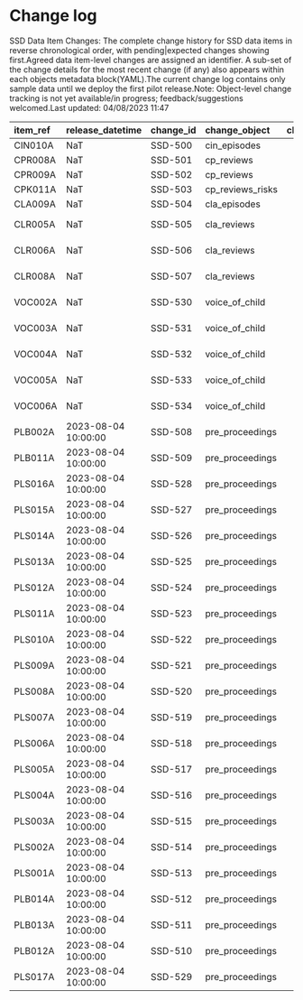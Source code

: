 # Change log
SSD Data Item Changes:
The complete change history for SSD data items in reverse chronological order, with pending|expected changes showing first.Agreed data item-level changes are assigned an identifier. A sub-set of the change details for the most recent change (if any) also appears within each objects metadata block(YAML).The current change log contains only sample data until we deploy the first pilot release.Note: Object-level change tracking is not yet available/in progress; feedback/suggestions welcomed.Last updated: 04/08/2023 11:47

| item_ref   | release_datetime    | change_id   | change_object    | change_impact_title   | change_status   | change_type   | change_source   | change_impact_notes           |
|:-----------|:--------------------|:------------|:-----------------|:----------------------|:----------------|:--------------|:----------------|:------------------------------|
| CIN010A    | NaT                 | SSD-500     | cin_episodes     |                       | pending         | Depreciated   | D2I             | 1aRemove                      |
| CPR008A    | NaT                 | SSD-501     | cp_reviews       |                       | pending         | New Feature   | D2I             | 1aDraft                       |
| CPR009A    | NaT                 | SSD-502     | cp_reviews       |                       | pending         | New Feature   | D2I             | 1aDraft                       |
| CPK011A    | NaT                 | SSD-503     | cp_reviews_risks |                       | pending         | New Feature   | D2I             | 1aDraft                       |
| CLA009A    | NaT                 | SSD-504     | cla_episodes     |                       | pending         | Depreciated   | D2I             | 1aRemove                      |
| CLR005A    | NaT                 | SSD-505     | cla_reviews      |                       | pending         | New Feature   | D2I             | 1aDraft - Suggested new item  |
| CLR006A    | NaT                 | SSD-506     | cla_reviews      |                       | pending         | New Feature   | D2I             | 1aDraft - Suggested new item  |
| CLR008A    | NaT                 | SSD-507     | cla_reviews      |                       | pending         | New Feature   | D2I             | 1aDraft - Suggested new item  |
| VOC002A    | NaT                 | SSD-530     | voice_of_child   |                       | pending         | New Feature   | 1bDraft         | 1bDraft - Suggested new item  |
| VOC003A    | NaT                 | SSD-531     | voice_of_child   |                       | pending         | New Feature   | 1bDraft         | 1bDraft - Suggested new item  |
| VOC004A    | NaT                 | SSD-532     | voice_of_child   |                       | pending         | New Feature   | 1bDraft         | 1bDraft - Suggested new item  |
| VOC005A    | NaT                 | SSD-533     | voice_of_child   |                       | pending         | New Feature   | 1bDraft         | 1bDraft - Suggested new item  |
| VOC006A    | NaT                 | SSD-534     | voice_of_child   |                       | pending         | New Feature   | 1bDraft         | 1bDraft - Suggested new item  |
| PLB002A    | 2023-08-04 10:00:00 | SSD-508     | pre_proceedings  |                       | released        | New Feature   | 1bSpecified     | 1bSpecified - Agreed new item |
| PLB011A    | 2023-08-04 10:00:00 | SSD-509     | pre_proceedings  |                       | released        | New Feature   | 1bSpecified     | 1bSpecified - Agreed new item |
| PLS016A    | 2023-08-04 10:00:00 | SSD-528     | pre_proceedings  |                       | released        | New Feature   | 1bSpecified     | 1bSpecified - Agreed new item |
| PLS015A    | 2023-08-04 10:00:00 | SSD-527     | pre_proceedings  |                       | released        | New Feature   | 1bSpecified     | 1bSpecified - Agreed new item |
| PLS014A    | 2023-08-04 10:00:00 | SSD-526     | pre_proceedings  |                       | released        | New Feature   | 1bSpecified     | 1bSpecified - Agreed new item |
| PLS013A    | 2023-08-04 10:00:00 | SSD-525     | pre_proceedings  |                       | released        | New Feature   | 1bSpecified     | 1bSpecified - Agreed new item |
| PLS012A    | 2023-08-04 10:00:00 | SSD-524     | pre_proceedings  |                       | released        | New Feature   | 1bSpecified     | 1bSpecified - Agreed new item |
| PLS011A    | 2023-08-04 10:00:00 | SSD-523     | pre_proceedings  |                       | released        | New Feature   | 1bSpecified     | 1bSpecified - Agreed new item |
| PLS010A    | 2023-08-04 10:00:00 | SSD-522     | pre_proceedings  |                       | released        | New Feature   | 1bSpecified     | 1bSpecified - Agreed new item |
| PLS009A    | 2023-08-04 10:00:00 | SSD-521     | pre_proceedings  |                       | released        | New Feature   | 1bSpecified     | 1bSpecified - Agreed new item |
| PLS008A    | 2023-08-04 10:00:00 | SSD-520     | pre_proceedings  |                       | released        | New Feature   | 1bSpecified     | 1bSpecified - Agreed new item |
| PLS007A    | 2023-08-04 10:00:00 | SSD-519     | pre_proceedings  |                       | released        | New Feature   | 1bSpecified     | 1bSpecified - Agreed new item |
| PLS006A    | 2023-08-04 10:00:00 | SSD-518     | pre_proceedings  |                       | released        | New Feature   | 1bSpecified     | 1bSpecified - Agreed new item |
| PLS005A    | 2023-08-04 10:00:00 | SSD-517     | pre_proceedings  |                       | released        | New Feature   | 1bSpecified     | 1bSpecified - Agreed new item |
| PLS004A    | 2023-08-04 10:00:00 | SSD-516     | pre_proceedings  |                       | released        | New Feature   | 1bSpecified     | 1bSpecified - Agreed new item |
| PLS003A    | 2023-08-04 10:00:00 | SSD-515     | pre_proceedings  |                       | released        | New Feature   | 1bSpecified     | 1bSpecified - Agreed new item |
| PLS002A    | 2023-08-04 10:00:00 | SSD-514     | pre_proceedings  |                       | released        | New Feature   | 1bSpecified     | 1bSpecified - Agreed new item |
| PLS001A    | 2023-08-04 10:00:00 | SSD-513     | pre_proceedings  |                       | released        | New Feature   | 1bSpecified     | 1bSpecified - Agreed new item |
| PLB014A    | 2023-08-04 10:00:00 | SSD-512     | pre_proceedings  |                       | released        | New Feature   | 1bSpecified     | 1bSpecified - Agreed new item |
| PLB013A    | 2023-08-04 10:00:00 | SSD-511     | pre_proceedings  |                       | released        | New Feature   | 1bSpecified     | 1bSpecified - Agreed new item |
| PLB012A    | 2023-08-04 10:00:00 | SSD-510     | pre_proceedings  |                       | released        | New Feature   | 1bSpecified     | 1bSpecified - Agreed new item |
| PLS017A    | 2023-08-04 10:00:00 | SSD-529     | pre_proceedings  |                       | released        | New Feature   | 1bSpecified     | 1bSpecified - Agreed new item |